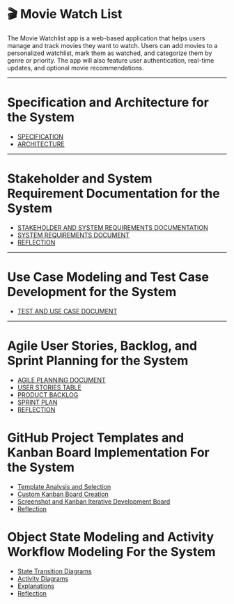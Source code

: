 <h1>🎬 Movie Watch List</h1>

<p>The Movie Watchlist app is a web-based application that helps users manage and track movies they want to watch. Users can add movies to a personalized watchlist, mark them as watched, and categorize them by genre or priority. The app will also feature user authentication, real-time updates, and optional movie recommendations.</p>

---

<h1>Specification and Architecture for the System</h1>

 - [SPECIFICATION](https://github.com/GrandDadDan/Movie-Watchlist/blob/main/Assignment_3/SPECIFICATIONS.md)
 - [ARCHITECTURE](https://github.com/GrandDadDan/Movie-Watchlist/blob/main/Assignment_3/ARCHITECTURE.md)

---

<h1>Stakeholder and System Requirement Documentation for the System</h1>

 - [STAKEHOLDER AND SYSTEM REQUIREMENTS DOCUMENTATION](https://github.com/GrandDadDan/Movie-Watchlist/blob/main/Assignment_4/STAKEHOLDER%20AND%20SYSTEM%20REQUIREMENTS%20DOCUMENT.md)
 - [SYSTEM REQUIREMENTS DOCUMENT](https://github.com/GrandDadDan/Movie-Watchlist/blob/main/Assignment_4/SYSTEM%20REQUIREMENTS%20DOCUMENT.md)
 - [REFLECTION](https://github.com/GrandDadDan/Movie-Watchlist/blob/main/Assignment_4/REFLECTION.md)

---

 <h1>Use Case Modeling and Test Case Development for the System</h1>

 - [TEST AND USE CASE DOCUMENT](https://github.com/GrandDadDan/Movie-Watchlist/blob/main/Assignment_5/TEST%20AND%20USE%20CASE%20DOCUMENT.md)

---

 <h1>Agile User Stories, Backlog, and Sprint Planning for the System</h1>

 - [AGILE PLANNING DOCUMENT](https://github.com/GrandDadDan/Movie-Watchlist/blob/main/Assignment_6/AGILE%20PLANNING%20DOCUMENT.md)
 - [USER STORIES TABLE](https://github.com/GrandDadDan/Movie-Watchlist/blob/main/Assignment_6/USER%20STORIES%20TABLE.md)
 - [PRODUCT BACKLOG](https://github.com/GrandDadDan/Movie-Watchlist/blob/main/Assignment_6/PRODUCT%20BACKLOG.md)
 - [SPRINT PLAN](https://github.com/GrandDadDan/Movie-Watchlist/blob/main/Assignment_6/SPRINT%20PLAN.md)
 - [REFLECTION](https://github.com/GrandDadDan/Movie-Watchlist/blob/main/Assignment_6/REFLECTION.md)

<h1>GitHub Project Templates and Kanban Board Implementation For the System</h1>

- [Template Analysis and Selection](https://github.com/GrandDadDan/Movie-Watchlist/blob/main/Assignment_7/Template%20Analysis%20and%20Selection.md)
- [Custom Kanban Board Creation](https://github.com/GrandDadDan/Movie-Watchlist/blob/main/Assignment_7/%20Kanban%20Board%20Explanation.md)
- [Screenshot and Kanban Iterative Development Board](https://github.com/GrandDadDan/Movie-Watchlist/blob/main/Assignment_7/Custom%20Kanban%20Board%20Creation.md)
- [Reflection](https://github.com/GrandDadDan/Movie-Watchlist/blob/main/Assignment_7/Reflection.md)

<h1>Object State Modeling and Activity Workflow Modeling  For the System</h1>

- [State Transition Diagrams](https://github.com/GrandDadDan/Movie-Watchlist/blob/main/Assignment_8/State%20Transition%20Diagrams.md)
- [Activity Diagrams](https://github.com/GrandDadDan/Movie-Watchlist/blob/main/Assignment_8/Activity%20Diagrams.md)
- [Explanations](https://github.com/GrandDadDan/Movie-Watchlist/blob/main/Assignment_8/Explanations.md)
- [Reflection](https://github.com/GrandDadDan/Movie-Watchlist/blob/main/Assignment_8/Reflection.md)

